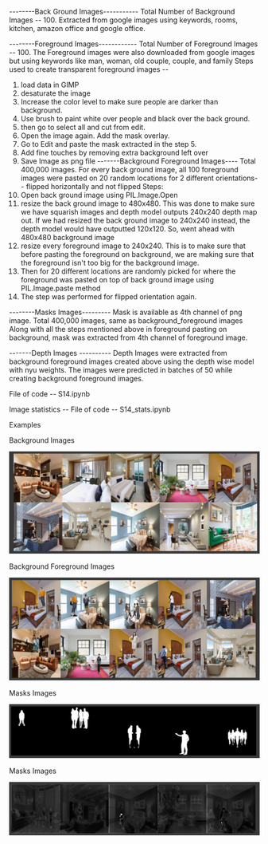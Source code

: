 --------Back Ground Images-----------
Total Number of Background Images -- 100. Extracted from google images using keywords, rooms, kitchen, amazon office and google office. 

--------Foreground Images------------
Total Number of Foreground Images -- 100. The Foreground images were also downloaded from google images but using keywords like man, woman, old couple, couple, and family
Steps used to create transparent foreground images --  
1. load data in GIMP 
2. desaturate the image 
3. Increase the color level to make sure people are darker than background.
4. Use brush to paint white over people and black over the back ground. 
5. then go to select all and cut from edit. 
6. Open the image again. Add the mask overlay. 
7. Go to Edit and paste the mask extracted in the step 5. 
8. Add fine touches by removing extra background left over 
9. Save Image as png file
-------Background Foreground Images----
Total 400,000 images. For every back ground image, all 100 foreground images were pasted on 20 random locations for 2 different orientations-- flipped horizontally and not flipped
Steps:
1. Open back ground image using PIL.Image.Open
2. resize the back ground image to 480x480. This was done to make sure we have squarish images and depth model outputs 240x240 depth map out.
If we had resized the back ground image to 240x240 instead, the depth model would have outputted 120x120. So, went ahead with 480x480 background image 
3. resize every foreground image to 240x240. This is to make sure that before pasting the foreground on background, we are making sure that the 
foreground isn't too big for the background image. 
4. Then for 20 different locations are randomly picked for where the foreground was pasted on top of back ground image using PIL.Image.paste method 
5. The step was performed for flipped orientation again.

--------Masks Images---------
Mask is available as 4th channel of png image. 
Total 400,000 images, same as background_foreground images
Along with all the steps mentioned above in foreground pasting on background, mask was extracted from 4th channel of foreground image.

-------Depth Images ----------
Depth Images were extracted from background foreground images created above using the depth wise model with nyu weights. 
The images were predicted in batches of 50 while creating background foreground images. 

File of code -- S14.ipynb


Image statistics --
File of code -- S14_stats.ipynb




Examples

Background Images

![BackGround Images](https://github.com/rishubhkhurana/EVA/blob/master/S14/background.PNG)

Background Foreground Images

![BackGround Foreground Images](https://github.com/rishubhkhurana/EVA/blob/master/S14/bg_fg.PNG)

Masks Images

![Masks Images](https://github.com/rishubhkhurana/EVA/blob/master/S14/bg_fg_masks.PNG)

Masks Images

![Depth Images](https://github.com/rishubhkhurana/EVA/blob/master/S14/depth.PNG)




